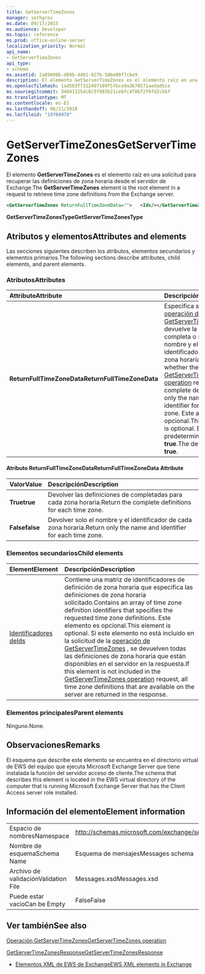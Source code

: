 ```yaml
---
title: GetServerTimeZones
manager: sethgros
ms.date: 09/17/2015
ms.audience: Developer
ms.topic: reference
ms.prod: office-online-server
localization_priority: Normal
api_name:
- GetServerTimeZones
api_type:
- schema
ms.assetid: 2a89098b-d89b-4d01-827b-50be00f7cbe9
description: El elemento GetServerTimeZones es el elemento raíz en una solicitud para recuperar las definiciones de zona horaria desde el servidor de Exchange.
ms.openlocfilehash: 1ad503ff312497189f57bce9a3670571aedad5ce
ms.sourcegitcommit: 34041125dc8c5f993b21cebfc4f8b72f0fd2cb6f
ms.translationtype: MT
ms.contentlocale: es-ES
ms.lasthandoff: 06/11/2018
ms.locfileid: "19764978"
---
```

# <a name="getservertimezones"></a><span data-ttu-id="773bb-103">GetServerTimeZones</span><span class="sxs-lookup"><span data-stu-id="773bb-103">GetServerTimeZones</span></span>

<span data-ttu-id="773bb-104">El elemento **GetServerTimeZones** es el elemento raíz en una solicitud para recuperar las definiciones de zona horaria desde el servidor de Exchange.</span><span class="sxs-lookup"><span data-stu-id="773bb-104">The **GetServerTimeZones** element is the root element in a request to retrieve time zone definitions from the Exchange server.</span></span> 
  
```xml
<GetServerTimeZones ReturnFullTimeZoneData="">   <Ids/></GetServerTimeZones>
```

 <span data-ttu-id="773bb-105">**GetServerTimeZonesType**</span><span class="sxs-lookup"><span data-stu-id="773bb-105">**GetServerTimeZonesType**</span></span>
## <a name="attributes-and-elements"></a><span data-ttu-id="773bb-106">Atributos y elementos</span><span class="sxs-lookup"><span data-stu-id="773bb-106">Attributes and elements</span></span>

<span data-ttu-id="773bb-107">Las secciones siguientes describen los atributos, elementos secundarios y elementos primarios.</span><span class="sxs-lookup"><span data-stu-id="773bb-107">The following sections describe attributes, child elements, and parent elements.</span></span>
  
### <a name="attributes"></a><span data-ttu-id="773bb-108">Atributos</span><span class="sxs-lookup"><span data-stu-id="773bb-108">Attributes</span></span>

|<span data-ttu-id="773bb-109">**Attribute**</span><span class="sxs-lookup"><span data-stu-id="773bb-109">**Attribute**</span></span>|<span data-ttu-id="773bb-110">**Descripción**</span><span class="sxs-lookup"><span data-stu-id="773bb-110">**Description**</span></span>|
|:-----|:-----|
|<span data-ttu-id="773bb-111">**ReturnFullTimeZoneData**</span><span class="sxs-lookup"><span data-stu-id="773bb-111">**ReturnFullTimeZoneData**</span></span> <br/> |<span data-ttu-id="773bb-112">Especifica si la [operación de GetServerTimeZones](getservertimezones-operation.md) devuelve la definición completa o sólo el nombre y el identificador de cada zona horaria.</span><span class="sxs-lookup"><span data-stu-id="773bb-112">Specifies whether the [GetServerTimeZones operation](getservertimezones-operation.md) returns the complete definition or only the name and identifier for each time zone.</span></span> <span data-ttu-id="773bb-113">Este atributo es opcional.</span><span class="sxs-lookup"><span data-stu-id="773bb-113">This attribute is optional.</span></span> <span data-ttu-id="773bb-114">El valor predeterminado es **true**.</span><span class="sxs-lookup"><span data-stu-id="773bb-114">The default value is **true**.</span></span>  <br/> |
   
#### <a name="returnfulltimezonedata-attribute"></a><span data-ttu-id="773bb-115">Atributo ReturnFullTimeZoneData</span><span class="sxs-lookup"><span data-stu-id="773bb-115">ReturnFullTimeZoneData Attribute</span></span>

|<span data-ttu-id="773bb-116">**Valor**</span><span class="sxs-lookup"><span data-stu-id="773bb-116">**Value**</span></span>|<span data-ttu-id="773bb-117">**Descripción**</span><span class="sxs-lookup"><span data-stu-id="773bb-117">**Description**</span></span>|
|:-----|:-----|
|<span data-ttu-id="773bb-118">**True**</span><span class="sxs-lookup"><span data-stu-id="773bb-118">**true**</span></span> <br/> |<span data-ttu-id="773bb-119">Devolver las definiciones de completadas para cada zona horaria.</span><span class="sxs-lookup"><span data-stu-id="773bb-119">Return the complete definitions for each time zone.</span></span>  <br/> |
|<span data-ttu-id="773bb-120">**False**</span><span class="sxs-lookup"><span data-stu-id="773bb-120">**false**</span></span> <br/> |<span data-ttu-id="773bb-121">Devolver solo el nombre y el identificador de cada zona horaria.</span><span class="sxs-lookup"><span data-stu-id="773bb-121">Return only the name and identifier for each time zone.</span></span>  <br/> |
   
### <a name="child-elements"></a><span data-ttu-id="773bb-122">Elementos secundarios</span><span class="sxs-lookup"><span data-stu-id="773bb-122">Child elements</span></span>

|<span data-ttu-id="773bb-123">**Element**</span><span class="sxs-lookup"><span data-stu-id="773bb-123">**Element**</span></span>|<span data-ttu-id="773bb-124">**Descripción**</span><span class="sxs-lookup"><span data-stu-id="773bb-124">**Description**</span></span>|
|:-----|:-----|
|[<span data-ttu-id="773bb-125">Identificadores de</span><span class="sxs-lookup"><span data-stu-id="773bb-125">Ids</span></span>](ids.md) <br/> |<span data-ttu-id="773bb-126">Contiene una matriz de identificadores de definición de zona horaria que especifica las definiciones de zona horaria solicitado.</span><span class="sxs-lookup"><span data-stu-id="773bb-126">Contains an array of time zone definition identifiers that specifies the requested time zone definitions.</span></span> <span data-ttu-id="773bb-127">Este elemento es opcional.</span><span class="sxs-lookup"><span data-stu-id="773bb-127">This element is optional.</span></span> <span data-ttu-id="773bb-128">Si este elemento no está incluido en la solicitud de la [operación de GetServerTimeZones](getservertimezones-operation.md) , se devuelven todas las definiciones de zona horaria que están disponibles en el servidor en la respuesta.</span><span class="sxs-lookup"><span data-stu-id="773bb-128">If this element is not included in the [GetServerTimeZones operation](getservertimezones-operation.md) request, all time zone definitions that are available on the server are returned in the response.</span></span>  <br/> |
   
### <a name="parent-elements"></a><span data-ttu-id="773bb-129">Elementos principales</span><span class="sxs-lookup"><span data-stu-id="773bb-129">Parent elements</span></span>

<span data-ttu-id="773bb-130">Ninguno.</span><span class="sxs-lookup"><span data-stu-id="773bb-130">None.</span></span>
  
## <a name="remarks"></a><span data-ttu-id="773bb-131">Observaciones</span><span class="sxs-lookup"><span data-stu-id="773bb-131">Remarks</span></span>

<span data-ttu-id="773bb-132">El esquema que describe este elemento se encuentra en el directorio virtual de EWS del equipo que ejecuta Microsoft Exchange Server que tiene instalada la función del servidor acceso de cliente.</span><span class="sxs-lookup"><span data-stu-id="773bb-132">The schema that describes this element is located in the EWS virtual directory of the computer that is running Microsoft Exchange Server that has the Client Access server role installed.</span></span>
  
## <a name="element-information"></a><span data-ttu-id="773bb-133">Información del elemento</span><span class="sxs-lookup"><span data-stu-id="773bb-133">Element information</span></span>

|||
|:-----|:-----|
|<span data-ttu-id="773bb-134">Espacio de nombres</span><span class="sxs-lookup"><span data-stu-id="773bb-134">Namespace</span></span>  <br/> |http://schemas.microsoft.com/exchange/services/2006/messages  <br/> |
|<span data-ttu-id="773bb-135">Nombre de esquema</span><span class="sxs-lookup"><span data-stu-id="773bb-135">Schema Name</span></span>  <br/> |<span data-ttu-id="773bb-136">Esquema de mensajes</span><span class="sxs-lookup"><span data-stu-id="773bb-136">Messages schema</span></span>  <br/> |
|<span data-ttu-id="773bb-137">Archivo de validación</span><span class="sxs-lookup"><span data-stu-id="773bb-137">Validation File</span></span>  <br/> |<span data-ttu-id="773bb-138">Messages.xsd</span><span class="sxs-lookup"><span data-stu-id="773bb-138">Messages.xsd</span></span>  <br/> |
|<span data-ttu-id="773bb-139">Puede estar vacío</span><span class="sxs-lookup"><span data-stu-id="773bb-139">Can be Empty</span></span>  <br/> |<span data-ttu-id="773bb-140">False</span><span class="sxs-lookup"><span data-stu-id="773bb-140">False</span></span>  <br/> |
   
## <a name="see-also"></a><span data-ttu-id="773bb-141">Ver también</span><span class="sxs-lookup"><span data-stu-id="773bb-141">See also</span></span>



[<span data-ttu-id="773bb-142">Operación GetServerTimeZones</span><span class="sxs-lookup"><span data-stu-id="773bb-142">GetServerTimeZones operation</span></span>](getservertimezones-operation.md)
  
[<span data-ttu-id="773bb-143">GetServerTimeZonesResponse</span><span class="sxs-lookup"><span data-stu-id="773bb-143">GetServerTimeZonesResponse</span></span>](getservertimezonesresponse.md)


- [<span data-ttu-id="773bb-144">Elementos XML de EWS de Exchange</span><span class="sxs-lookup"><span data-stu-id="773bb-144">EWS XML elements in Exchange</span></span>](ews-xml-elements-in-exchange.md)

